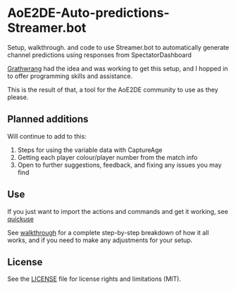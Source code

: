 # AoE2DE-Auto-predictions-Streamer.bot
Setup, walkthrough. and code to use Streamer.bot to automatically generate channel predictions using responses from SpectatorDashboard

[Grathwrang](https://www.twitch.tv/grathwrang "Grathwrang") had the idea and was working to get this setup, and I hopped in to offer programming skills and assistance.

This is the result of that, a tool for the AoE2DE community to use as they please.

## Planned additions

Will continue to add to this: 
1. Steps for using the variable data with CaptureAge
2. Getting each player colour/player number from the match info
3. Open to further suggestions, feedback, and fixing any issues you may find

## Use

If you just want to import the actions and commands and get it working, see [quickuse](/quickuse.md)

See [walkthrough](/walkthrough) for a complete step-by-step breakdown of how it all works, and if you need to make any adjustments for your setup.

## License

See the [LICENSE](LICENSE.txt) file for license rights and limitations (MIT).